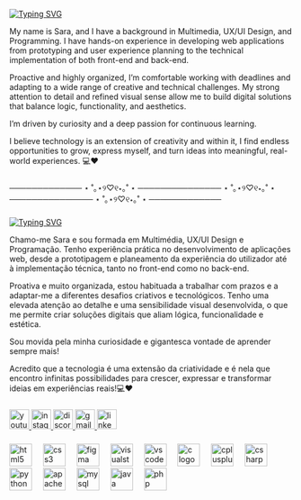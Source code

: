 
[![Typing SVG](https://readme-typing-svg.demolab.com?font=Fira+Code&pause=1000&color=F79BCF&width=435&lines=Helloo!+I'm+Sara+%E2%9C%A8%F0%9F%8D%83)](https://git.io/typing-svg)

<p align="left">My name is Sara, and I have a background in Multimedia, UX/UI Design, and Programming. I have hands-on experience in developing web applications from prototyping and user experience planning to the technical implementation of both front-end and back-end.

Proactive and highly organized, I’m comfortable working with deadlines and adapting to a wide range of creative and technical challenges. My strong attention to detail and refined visual sense allow me to build digital solutions that balance logic, functionality, and aesthetics.

I’m driven by curiosity and a deep passion for continuous learning.

I believe technology is an extension of creativity and within it, I find endless opportunities to grow, express myself, and turn ideas into meaningful, real-world experiences. 💻❤️</p>
###
───────────── ⋆ ˚｡⋆୨♡୧⋆｡˚ ⋆ ─────────────── ⋆ ˚｡⋆୨♡୧⋆｡˚ ⋆ ─────────────── ⋆ ˚｡⋆୨♡୧⋆｡˚ ⋆ ─────────────
###
[![Typing SVG](https://readme-typing-svg.demolab.com?font=Fira+Code&pause=1000&color=F75BB8&width=435&lines=Oii+!+Eu+sou+a+Sara+%E2%9C%A8%F0%9F%8D%83)](https://git.io/typing-svg)

<p align="left">Chamo-me Sara e sou formada em Multimédia, UX/UI Design e Programação. Tenho experiência prática no desenvolvimento de aplicações web, desde a prototipagem e planeamento da experiência do utilizador até à implementação técnica, tanto no front-end como no back-end.

Proativa e muito organizada, estou habituada a trabalhar com prazos e a adaptar-me a diferentes desafios criativos e tecnológicos. Tenho uma elevada atenção ao detalhe e uma sensibilidade visual desenvolvida, o que me permite criar soluções digitais que aliam lógica, funcionalidade e estética.

Sou movida pela minha curiosidade e gigantesca vontade de aprender sempre mais!

Acredito que a tecnologia é uma extensão da criatividade e é nela que encontro infinitas possibilidades para crescer, expressar e transformar ideias em experiências reais!💻♥️</p>


###

<div align="left">
  <a href="https://www.youtube.com/@saralunee" target="_blank">
    <img src="https://img.shields.io/static/v1?message=Youtube&logo=youtube&label=&color=FF0000&logoColor=white&labelColor=&style=for-the-badge" height="35" alt="youtube logo"  />
  </a>
  <a href="https://www.instagram.com/saracoding/" target="_blank">
    <img src="https://img.shields.io/static/v1?message=Instagram&logo=instagram&label=&color=E4405F&logoColor=white&labelColor=&style=for-the-badge" height="35" alt="instagram logo"  />
  </a>
  <a href="@saracoding" target="_blank">
    <img src="https://img.shields.io/static/v1?message=Discord&logo=discord&label=&color=7289DA&logoColor=white&labelColor=&style=for-the-badge" height="35" alt="discord logo"  />
  </a>
  <a href="saaracoding@gmail.com" target="_blank">
    <img src="https://img.shields.io/static/v1?message=Gmail&logo=gmail&label=&color=D14836&logoColor=white&labelColor=&style=for-the-badge" height="35" alt="gmail logo"  />
  </a>
  <a href="https://www.linkedin.com/in/saraluisam/" target="_blank">
    <img src="https://img.shields.io/static/v1?message=LinkedIn&logo=linkedin&label=&color=0077B5&logoColor=white&labelColor=&style=for-the-badge" height="35" alt="linkedin logo"  />
  </a>
</div>

###

<div align="left">
  <img src="https://cdn.jsdelivr.net/gh/devicons/devicon/icons/html5/html5-original.svg" height="40" alt="html5 logo"  />
  <img width="12" />
  <img src="https://cdn.jsdelivr.net/gh/devicons/devicon/icons/css3/css3-original.svg" height="40" alt="css3 logo"  />
  <img width="12" />
  <img src="https://cdn.jsdelivr.net/gh/devicons/devicon/icons/figma/figma-original.svg" height="40" alt="figma logo"  />
  <img width="12" />
  <img src="https://cdn.jsdelivr.net/gh/devicons/devicon/icons/visualstudio/visualstudio-plain.svg" height="40" alt="visualstudio logo"  />
  <img width="12" />
  <img src="https://cdn.jsdelivr.net/gh/devicons/devicon/icons/vscode/vscode-original.svg" height="40" alt="vscode logo"  />
  <img width="12" />
  <img src="https://cdn.jsdelivr.net/gh/devicons/devicon/icons/c/c-original.svg" height="40" alt="c logo"  />
  <img width="12" />
  <img src="https://cdn.jsdelivr.net/gh/devicons/devicon/icons/cplusplus/cplusplus-original.svg" height="40" alt="cplusplus logo"  />
  <img width="12" />
  <img src="https://cdn.jsdelivr.net/gh/devicons/devicon/icons/csharp/csharp-original.svg" height="40" alt="csharp logo"  />
  <img width="12" />
  <img src="https://cdn.jsdelivr.net/gh/devicons/devicon/icons/python/python-original.svg" height="40" alt="python logo"  />
  <img width="12" />
  <img src="https://cdn.jsdelivr.net/gh/devicons/devicon/icons/apache/apache-original.svg" height="40" alt="apache logo"  />
  <img width="12" />
  <img src="https://cdn.jsdelivr.net/gh/devicons/devicon/icons/mysql/mysql-original.svg" height="40" alt="mysql logo"  />
  <img width="12" />
  <img src="https://cdn.jsdelivr.net/gh/devicons/devicon/icons/java/java-original.svg" height="40" alt="java logo"  />
  <img width="12" />
  <img src="https://cdn.jsdelivr.net/gh/devicons/devicon/icons/php/php-original.svg" height="40" alt="php logo"  />
</div>

###
